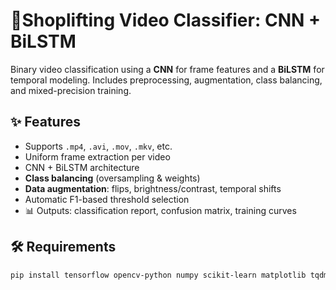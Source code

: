 # 🎥Shoplifting Video Classifier:  CNN + BiLSTM

Binary video classification using a **CNN** for frame features and a **BiLSTM** for temporal modeling. Includes preprocessing, augmentation, class balancing, and mixed-precision training.

## ✨ Features
-  Supports `.mp4`, `.avi`, `.mov`, `.mkv`, etc.  
-  Uniform frame extraction per video  
-  CNN + BiLSTM architecture  
- **Class balancing** (oversampling & weights)  
-  **Data augmentation**: flips, brightness/contrast, temporal shifts  
-  Automatic F1-based threshold selection  
- 📊 Outputs: classification report, confusion matrix, training curves  

## 🛠️ Requirements
```bash
pip install tensorflow opencv-python numpy scikit-learn matplotlib tqdm
